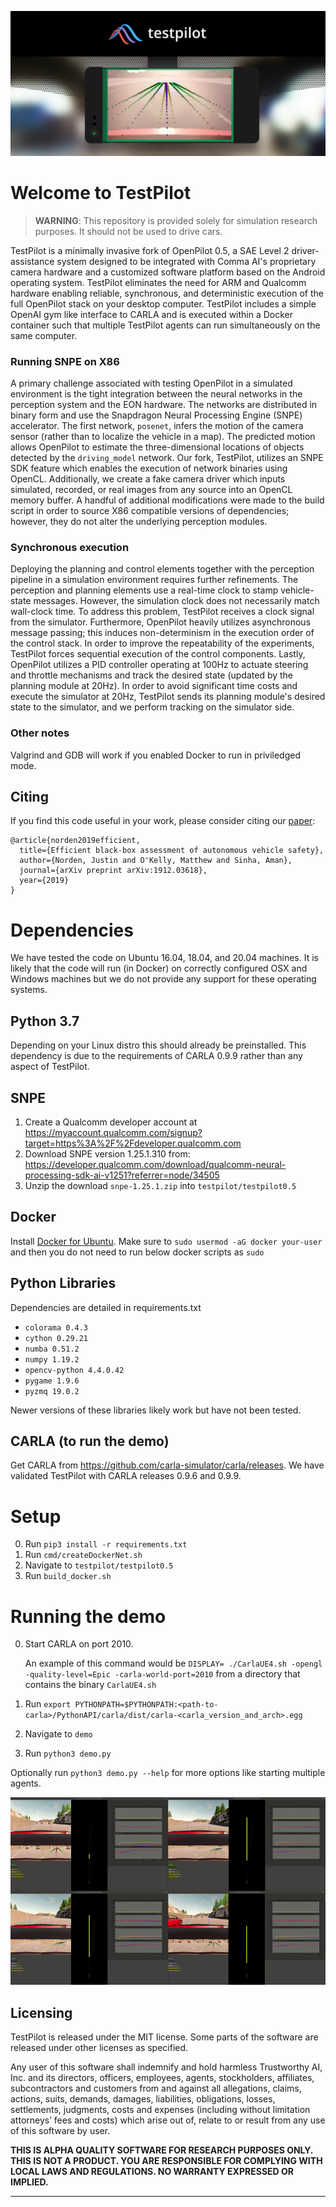 <p align="center">
  <img src="testpilot.png"/>
</p>

Welcome to TestPilot
======
> **WARNING**: This repository is provided solely for simulation research purposes. It should not be used to drive cars. 

TestPilot is a minimally invasive fork of OpenPilot 0.5, a SAE Level 2 driver-assistance system designed to be integrated with Comma AI's proprietary camera hardware and a customized software platform based on the Android operating system. TestPilot eliminates the need for ARM and Qualcomm hardware enabling reliable, synchronous, and deterministic execution of the full OpenPilot stack on your desktop computer. TestPilot includes a simple OpenAI gym like interface to CARLA and is executed within a Docker container such that multiple TestPilot agents can run simultaneously on the same computer.

### Running SNPE on X86
A primary challenge associated with testing OpenPilot in a simulated environment is the tight integration between the neural networks in the perception system and the EON hardware. The networks are distributed in binary form and use the Snapdragon Neural Processing Engine (SNPE) accelerator. The first network, ``posenet``, infers the motion of the camera sensor (rather than to localize the vehicle in a map). The predicted motion allows OpenPilot to estimate the three-dimensional locations of objects detected by the ``driving_model`` network. 
Our fork, TestPilot, utilizes an SNPE SDK feature which enables the execution of network binaries using OpenCL. Additionally, we create a fake camera driver which inputs simulated, recorded, or real images from any source
into an OpenCL memory buffer. A handful of additional modifications were made to the build script in order to source X86 compatible versions of dependencies; however, they do not alter the underlying perception modules.

### Synchronous execution
Deploying the planning and control elements together with the perception pipeline in a simulation environment requires further refinements. The perception and planning elements use a real-time clock to stamp vehicle-state messages. However, the simulation clock does not necessarily match wall-clock time. To address this problem, TestPilot receives a clock signal from the simulator. Furthermore, OpenPilot heavily utilizes asynchronous message passing; this induces non-determinism in the execution order of the control stack. In order to improve the repeatability of the experiments, TestPilot forces sequential execution of the control components. Lastly, OpenPilot utilizes a PID controller operating at 100Hz to actuate steering and throttle mechanisms and track the desired state (updated by the planning module at 20Hz). In order to avoid significant time costs and execute the simulator at 20Hz, TestPilot sends its planning module's desired state to the simulator, and we perform tracking on the simulator side.

### Other notes
Valgrind and GDB will work if you enabled Docker to run in priviledged mode. 

## Citing

If you find this code useful in your work, please consider citing our [paper](https://arxiv.org/abs/1912.03618):

```
@article{norden2019efficient,
  title={Efficient black-box assessment of autonomous vehicle safety},
  author={Norden, Justin and O'Kelly, Matthew and Sinha, Aman},
  journal={arXiv preprint arXiv:1912.03618},
  year={2019}
}
```

# Dependencies
We have tested the code on Ubuntu 16.04, 18.04, and 20.04 machines. It is likely that the code will run (in Docker) on correctly configured OSX and Windows machines but we do not provide any support for these operating systems.

## Python 3.7
Depending on your Linux distro this should already be preinstalled. This dependency is due to the requirements of CARLA 0.9.9 rather than any aspect of TestPilot.

## SNPE
1. Create a Qualcomm developer account at https://myaccount.qualcomm.com/signup?target=https%3A%2F%2Fdeveloper.qualcomm.com
2. Download SNPE version 1.25.1.310 from: https://developer.qualcomm.com/download/qualcomm-neural-processing-sdk-ai-v1251?referrer=node/34505
3. Unzip the download `snpe-1.25.1.zip` into `testpilot/testpilot0.5`

## Docker
Install [Docker for Ubuntu](https://docs.docker.com/engine/installation/linux/docker-ce/ubuntu/). Make sure to `sudo usermod -aG docker your-user` and then you do not need to run below docker scripts as `sudo`

## Python Libraries
Dependencies are detailed in requirements.txt
* `colorama 0.4.3`
* `cython 0.29.21`
* `numba 0.51.2`
* `numpy 1.19.2`
* `opencv-python 4.4.0.42`
* `pygame 1.9.6`
* `pyzmq 19.0.2`

Newer versions of these libraries likely work but have not been tested.

## CARLA (to run the demo)
Get CARLA from https://github.com/carla-simulator/carla/releases. We have validated TestPilot with CARLA releases 0.9.6 and 0.9.9.


# Setup
0. Run `pip3 install -r requirements.txt`
1. Run `cmd/createDockerNet.sh`
2. Navigate to `testpilot/testpilot0.5`
3. Run `build_docker.sh`

# Running the demo
0. Start CARLA on port 2010.
	
	An example of this command would be `DISPLAY= ./CarlaUE4.sh -opengl -quality-level=Epic -carla-world-port=2010` from a directory that contains the binary `CarlaUE4.sh`
1. Run `export PYTHONPATH=$PYTHONPATH:<path-to-carla>/PythonAPI/carla/dist/carla-<carla_version_and_arch>.egg`
2. Navigate to `demo`
3. Run `python3 demo.py`

Optionally run `python3 demo.py --help` for more options like starting multiple agents.
<p align="center">
  <img src="multi-op.gif"/>
</p>

Licensing
------

TestPilot is released under the MIT license. Some parts of the software are released under other licenses as specified.

Any user of this software shall indemnify and hold harmless Trustworthy AI, Inc. and its directors, officers, employees, agents, stockholders, affiliates, subcontractors and customers from and against all allegations, claims, actions, suits, demands, damages, liabilities, obligations, losses, settlements, judgments, costs and expenses (including without limitation attorneys’ fees and costs) which arise out of, relate to or result from any use of this software by user.

**THIS IS ALPHA QUALITY SOFTWARE FOR RESEARCH PURPOSES ONLY. THIS IS NOT A PRODUCT.
YOU ARE RESPONSIBLE FOR COMPLYING WITH LOCAL LAWS AND REGULATIONS.
NO WARRANTY EXPRESSED OR IMPLIED.**

---

